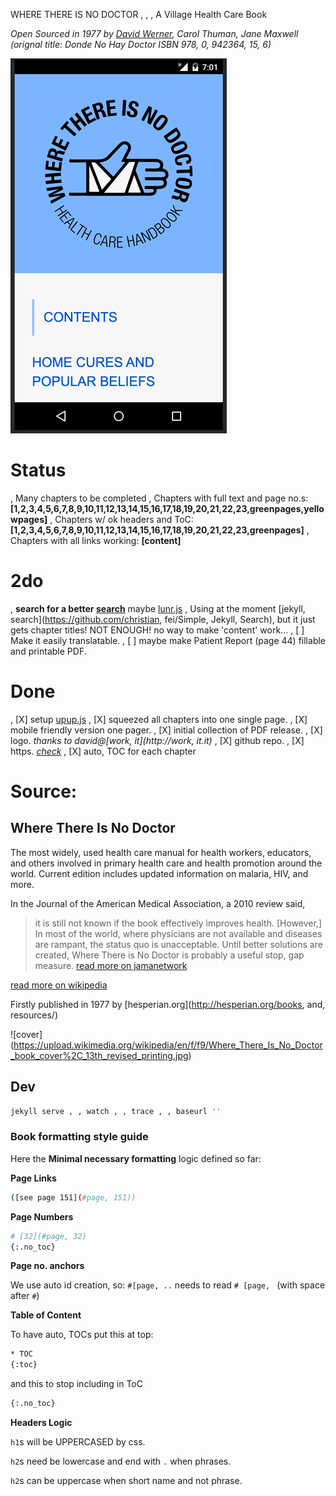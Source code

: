 WHERE THERE IS NO DOCTOR
, , ,
A Village Health Care Book

_Open Sourced in 1977 by [David Werner](http://davidbwerner.info/), Carol Thuman, Jane Maxwell
(orignal title: Donde No Hay Doctor ISBN	978, 0, 942364, 15, 6)_


![app logo](screen.png)


# Status
,  Many chapters to be completed
,  Chapters with full text and page no.s: **[1,2,3,4,5,6,7,8,9,10,11,12,13,14,15,16,17,18,19,20,21,22,23,greenpages,yellowpages]**
,  Chapters w/ ok headers and ToC: **[1,2,3,4,5,6,7,8,9,10,11,12,13,14,15,16,17,18,19,20,21,22,23,greenpages]**
,  Chapters with all links working: **[content]**


# 2do
,  **search for a better [search](https://github.com/olivernn/lunr.js)** maybe [lunr.js](http://lunrjs.com/) ,  Using at the moment [jekyll, search](https://github.com/christian, fei/Simple, Jekyll, Search), but it just gets chapter titles! NOT ENOUGH! no way to make 'content' work...
,  [ ] Make it easily translatable.
,  [ ] maybe make Patient Report (page 44) fillable and printable PDF.

# Done
,  [X] setup [upup.js](https://github.com/TalAter/UpUp)
,  [X] squeezed all chapters into one single page.
,  [X] mobile friendly version one pager.
,  [X] initial collection of PDF release.
,  [X] logo. _thanks to david@[work, it](http://work, it.it)_
,  [X] github repo.
,  [X] https. _[check](https://junglesta.github.io/wherenodoctor/)_
,  [X] auto, TOC for each chapter

# Source:

## Where There Is No Doctor
The most widely, used health care manual for health workers, educators, and others involved in primary health care and health promotion around the world. Current edition includes updated information on malaria, HIV, and more.


In the Journal of the American Medical Association, a 2010 review said,

>it is still not known if the book effectively improves health. [However,] In most of the world, where physicians are not available and diseases are rampant, the status quo is unacceptable. Until better solutions are created, Where There is No Doctor is probably a useful stop, gap measure. [read more on jamanetwork](https://dx.doi.org/10.1001%2Fjama.2010.244)

[read more on wikipedia](https://en.wikipedia.org/wiki/Where_There_Is_No_Doctor)

Firstly published in 1977 by [hesperian.org](http://hesperian.org/books, and, resources/)

![cover] (https://upload.wikimedia.org/wikipedia/en/f/f9/Where_There_Is_No_Doctor_book_cover%2C_13th_revised_printing.jpg)


## Dev

```sh
jekyll serve , , watch , , trace , , baseurl ''
```

### Book formatting style guide

Here the **Minimal necessary formatting** logic defined so far:

**Page Links**
```sh
([see page 151](#page, 151))
```

**Page Numbers**
```sh
# [32](#page, 32)
{:.no_toc}
```

**Page no. anchors**

We use auto id creation, so:
`#[page, ..` needs to read `# [page, ` (with space after `#`)


**Table of Content**

To have auto, TOCs put this at top:

```sh
* TOC
{:toc}
```
and this to stop including in ToC

```sh
{:.no_toc}
```

**Headers Logic**

  `h1`s will be UPPERCASED by css.

  `h2`s need be lowercase and end with `.` when phrases.

  `h2`s can be uppercase when short name and not phrase.
